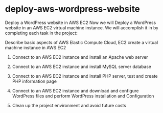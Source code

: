 # deploy-aws-wordpress-website
Deploy a WordPress website in AWS EC2
Now we will Deploy a WordPress website in an AWS EC2 virtual machine instance. We will accomplish it in by completing each task in the project:

Describe basic aspects of AWS Elastic Compute Cloud, EC2 create a virtual machine instance in AWS EC2

1. Connect to an AWS EC2 instance and install an Apache web server

2. Connect to an AWS EC2 instance and install MySQL server database

3. Connect to an AWS EC2 instance and install PHP server, test and create PHP information page

4. Connect to an AWS EC2 instance and download and configure WordPress files and perform WordPress installation and Configuration

5. Clean up the project environment and avoid future costs 
